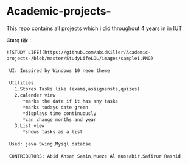 # Academic-projects-
This repo contains all projects which i did throughout 4 years in in IUT


𝕾𝖙𝖚𝖉𝖞 𝖑𝖎𝖋𝖊 :
       
       
    ![STUDY LIFE](https://github.com/abidKiller/Academic-projects-/blob/master/StudyLifeLOL/images/sample1.PNG)
    
     UI: Inspired by Windows 10 neon theme
     
     Utilities:
       1.Stores Tasks like (exams,assignensts,quizes)
       2.calender view 
          *marks the date if it has any tasks
          *marks todays date green
          *displays time continuously
          *can change months and year
       3.List view 
          *shows tasks as a list
          
     Used: java Swing,Mysql databse
     
     CONTRIBUTORS: Abid Ahsan Samin,Mueze Al mussabir,Safirur Rashid
            
